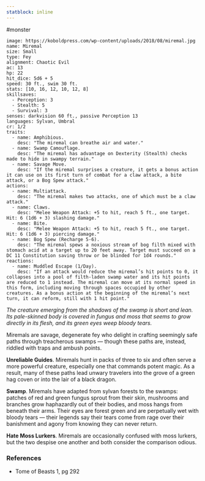 ```yaml
---
statblock: inline
---
```

 #monster 

```statblock
image: https://koboldpress.com/wp-content/uploads/2018/08/miremal.jpg
name: Miremal
size: Small
type: Fey
alignment: Chaotic Evil
ac: 13
hp: 22
hit_dice: 5d6 + 5
speed: 30 ft., swim 30 ft.
stats: [10, 16, 12, 10, 12, 8]
skillsaves:
  - Perception: 3
  - Stealth: 5
  - Survival: 3
senses: darkvision 60 ft., passive Perception 13
languages: Sylvan, Umbral
cr: 1/2
traits:
  - name: Amphibious.
    desc: "The miremal can breathe air and water."
  - name: Swamp Camouflage.
    desc: "The miremal has advantage on Dexterity (Stealth) checks made to hide in swampy terrain."
  - name: Savage Move.
    desc: "If the miremal surprises a creature, it gets a bonus action it can use on its first turn of combat for a claw attack, a bite attack, or a Bog Spew attack."
actions:
  - name: Multiattack.
    desc: "The miremal makes two attacks, one of which must be a claw attack."
  - name: Claws.
    desc: "Melee Weapon Attack: +5 to hit, reach 5 ft., one target. Hit: 6 (1d6 + 3) slashing damage."
  - name: Bite.
    desc: "Melee Weapon Attack: +5 to hit, reach 5 ft., one target. Hit: 6 (1d6 + 3) piercing damage."
  - name: Bog Spew (Recharge 5-6).
    desc: "The miremal spews a noxious stream of bog filth mixed with stomach acid at a target up to 20 feet away. Target must succeed on a DC 11 Constitution saving throw or be blinded for 1d4 rounds."
reactions:
  - name: Muddled Escape (1/Day).
    desc: "If an attack would reduce the miremal’s hit points to 0, it collapses into a pool of filth-laden swamp water and its hit points are reduced to 1 instead. The miremal can move at its normal speed in this form, including moving through spaces occupied by other creatures. As a bonus action at the beginning of the miremal’s next turn, it can reform, still with 1 hit point."
```

_The creature emerging from the shadows of the swamp is short and lean. Its pale-skinned body is covered in fungus and moss that seems to grow directly in its flesh, and its green eyes weep bloody tears._

Miremals are savage, degenerate fey who delight in crafting seemingly safe paths through treacherous swamps — though these paths are, instead, riddled with traps and ambush points.

**Unreliable Guides**. Miremals hunt in packs of three to six and often serve a more powerful creature, especially one that commands potent magic. As a result, many of these paths lead unwary travelers into the grove of a green hag coven or into the lair of a black dragon.

**Swamp**. Miremals have adapted from sylvan forests to the swamps: patches of red and green fungus sprout from their skin, mushrooms and branches grow haphazardly out of their bodies, and moss hangs from beneath their arms. Their eyes are forest green and are perpetually wet with bloody tears — their legends say their tears come from rage over their banishment and agony from knowing they can never return.

**Hate Moss Lurkers**. Miremals are occasionally confused with moss lurkers, but the two despise one another and both consider the comparison odious.

### References

* Tome of Beasts 1, pg 292
